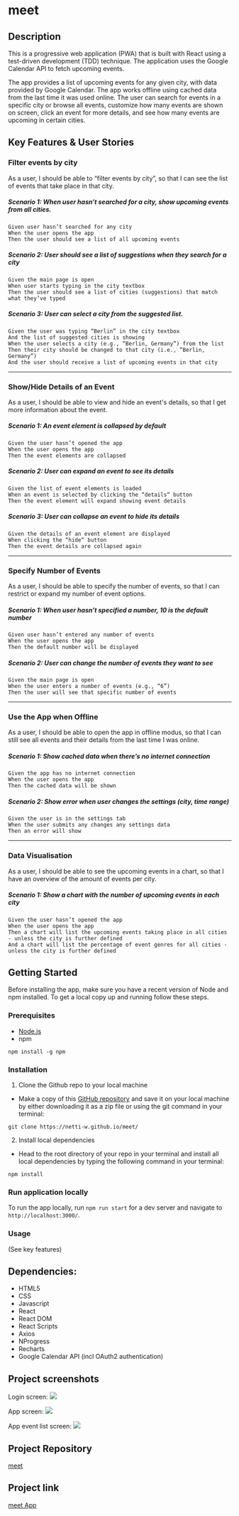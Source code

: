 # meet

## Description
This is a progressive web application (PWA) that is built with React using a test-driven development (TDD) technique. The application uses the Google Calendar API to fetch upcoming events.

The app provides a list of upcoming events for any given city, with data provided by Google Calendar. The app works offline using cached data from the last time it was used online. The user can search for events in a specific city or browse all events, customize how many events are shown on screen, click an event for more details, and see how many events are upcoming in certain cities.

## Key Features & User Stories
### Filter events by city
As a user, I should be able to “filter events by city”, so that I can see the list of events that take place in that city.
##### Scenario 1: When user hasn’t searched for a city, show upcoming events from all cities.
```
Given user hasn’t searched for any city
When the user opens the app
Then the user should see a list of all upcoming events
```
##### Scenario 2: User should see a list of suggestions when they search for a city
```
Given the main page is open
When user starts typing in the city textbox
Then the user should see a list of cities (suggestions) that match what they’ve typed
```
##### Scenario 3: User can select a city from the suggested list.
```
Given the user was typing “Berlin” in the city textbox
And the list of suggested cities is showing
When the user selects a city (e.g., “Berlin, Germany”) from the list
Then their city should be changed to that city (i.e., “Berlin, Germany”)
And the user should receive a list of upcoming events in that city
```
---
### Show/Hide Details of an Event
As a user, I should be able to view and hide an event's details, so that I get more information about the event.
##### Scenario 1: An event element is collapsed by default
```
Given the user hasn’t opened the app
When the user opens the app
Then the event elements are collapsed
```
##### Scenario 2: User can expand an event to see its details
```
Given the list of event elements is loaded
When an event is selected by clicking the “details“ button
Then the event element will expand showing event details
```
##### Scenario 3: User can collapse an event to hide its details
```
Given the details of an event element are displayed
When clicking the “hide“ button
Then the event details are collapsed again
```
---
### Specify Number of Events
As a user, I should be able to specify the number of events, so that I can restrict or expand my number of event options. 
##### Scenario 1: When user hasn’t specified a number, 10 is the default number
```
Given user hasn’t entered any number of events 
When the user opens the app
Then the default number will be displayed
```
##### Scenario 2: User can change the number of events they want to see
```
Given the main page is open
When the user enters a number of events (e.g., “6”)
Then the user will see that specific number of events 
```
---
### Use the App when Offline
As a user, I should be able to open the app in offline modus, so that I can still see all events and their details from the last time I was online.
##### Scenario 1: Show cached data when there’s no internet connection
```
Given the app has no internet connection 
When the user opens the app
Then the cached data will be shown
```
##### Scenario 2: Show error when user changes the settings (city, time range)
```
Given the user is in the settings tab 
When the user submits any changes any settings data
Then an error will show
```
---
### Data Visualisation
As a user, I should be able to see the upcoming events in a chart, so that I have an overview of the amount of events per city.
##### Scenario 1: Show a chart with the number of upcoming events in each city
```
Given the user hasn’t opened the app
When the user opens the app
Then a chart will list the upcoming events taking place in all cities - unless the city is further defined
And a chart will list the percentage of event genres for all cities - unless the city is further defined
```

## Getting Started
Before installing the app, make sure you have a recent version of Node and npm installed. To get a local copy up and running follow these steps. 

### Prerequisites
- [Node.js](https://nodejs.org/en/download/)
- npm
```
npm install -g npm
```

### Installation
 
1. Clone the Github repo to your local machine
- Make a copy of this [GitHub repository](https://netti-w.github.io/meet/) and save it on your local machine by either downloading it as a zip file or using the git command in your terminal:
```
git clone https://netti-w.github.io/meet/
```
2. Install local dependencies
- Head to the root directory of your repo in your terminal and install all local dependencies by typing the following command in your terminal:
```
npm install
```
### Run application locally
To run the app locally, run `npm run start` for a dev server and navigate to `http://localhost:3000/`.

### Usage
(See key features)

## Dependencies:
- HTML5
- CSS
- Javascript
- React
- React DOM
- React Scripts
- Axios
- NProgress
- Recharts
- Google Calendar API (incl OAuth2 authentication)

## Project screenshots
Login screen:
![](screenshots/meet_login_screen.png)

App screen:
![](screenshots/meet_app_screen.png)

App event list screen:
![](screenshots/meet_event_list.png)

## Project Repository
[meet](https://github.com/netti-w/meet)

## Project link
[meet App](https://netti-w.github.io/meet/)